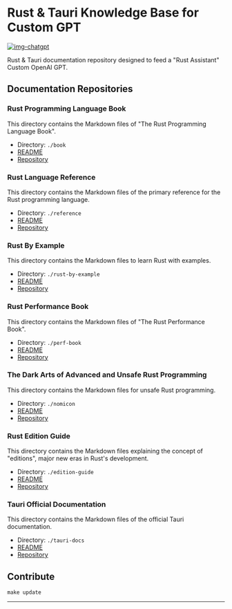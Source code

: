 # Rust & Tauri Knowledge Base for Custom GPT

[![img-chatgpt]][link-chatgpt]

Rust & Tauri documentation repository designed to feed a "Rust Assistant" Custom OpenAI GPT.

## Documentation Repositories

### Rust Programming Language Book

This directory contains the Markdown files of "The Rust Programming Language Book".

- Directory: `./book`
- [README](./book/README.md)
- [Repository](https://github.com/rust-lang/book)

### Rust Language Reference

This directory contains the Markdown files of the primary reference for the Rust programming language.

- Directory: `./reference`
- [README](./reference/README.md)
- [Repository](https://github.com/rust-lang/reference)

### Rust By Example

This directory contains the Markdown files to learn Rust with examples.

- Directory: `./rust-by-example`
- [README](./rust-by-example/README.md)
- [Repository](https://github.com/rust-lang/rust-by-example)

### Rust Performance Book

This directory contains the Markdown files of "The Rust Performance Book".

- Directory: `./perf-book`
- [README](./perf-book/README.md)
- [Repository](https://github.com/nnethercote/perf-book)

### The Dark Arts of Advanced and Unsafe Rust Programming

This directory contains the Markdown files for unsafe Rust programming.

- Directory: `./nomicon`
- [README](./nomicon/README.md)
- [Repository](https://github.com/rust-lang/nomicon)

### Rust Edition Guide

This directory contains the Markdown files explaining the concept of "editions", major new eras in Rust's development.

- Directory: `./edition-guide`
- [README](./edition-guide/README.md)
- [Repository](https://github.com/rust-lang/edition-guide)

### Tauri Official Documentation

This directory contains the Markdown files of the official Tauri documentation.

- Directory: `./tauri-docs`
- [README](./tauri-docs/README.md)
- [Repository](https://github.com/tauri-apps/tauri-docs)

## Contribute

```
make update
```

---

[img-chatgpt]: https://img.shields.io/badge/Custom%20ChatGPT-Start%20a%20%20Chat-baa5c3?style=for-the-badge

[link-chatgpt]: https://chat.openai.com/g/g-GjZIE8Rr8-rust-tauri-assistant
